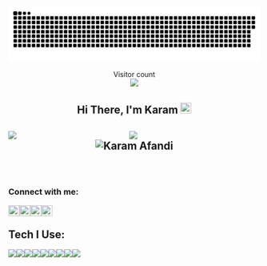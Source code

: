 <a href=#><img src="contributions.svg"></a>

<p align="center"> 
  Visitor count<br>
  <img src="https://profile-counter.glitch.me/karamlyy/count.svg"/>
</p>
<h2 align="center"> Hi There, I'm Karam <img src="https://raw.githubusercontent.com/MartinHeinz/MartinHeinz/master/wave.gif" width=22px height=22px />
<h2/>

<img src="https://github-readme-stats.vercel.app/api?username=karamlyy&theme=blue-green&show_icons=true" align="left" width="48%"/>

<img src="https://github-readme-stats.vercel.app/api/top-langs/?username=karamlyy&layout=compact" align="left" 
width="47%"/>

<p align="center"><img align="center" src="https://github-readme-streak-stats.herokuapp.com/?user=karamlyy&" alt="Karam Afandi" /></p>



<br/>
  
### Connect with me:

[<img height="22" width="22" align="left" src="https://raw.githubusercontent.com/yushi1007/yushi1007/main/images/linkedin.svg" />][linkedin]

[<img height="22" width="22" align="left" src="https://raw.githubusercontent.com/yushi1007/yushi1007/main/images/instagram.svg" />][Instagram]

[<img height="22" width="22" align="left" src="https://raw.githubusercontent.com/jmnote/z-icons/master/svg/facebook.svg" />][Facebook]

[<img height="22" width="22" align="left" src="https://www.svgrepo.com/show/26491/internet.svg" />][Website]


[Linkedin]: https://www.linkedin.com/in/karamlyy/
[Instagram]: https://www.instagram.com/karamlyy
[Facebook]: https://www.facebook.com/karamlyy
[Website]: https://www.karamlyy.com/
<br />

## Tech I Use:
<img align="left" src="https://img.shields.io/badge/react-%2320232a.svg?style=for-the-badge&logo=react&logoColor=%2361DAFB">
<img align="left" src="https://img.shields.io/badge/javascript-%23323330.svg?style=for-the-badge&logo=javascript&logoColor=%23F7DF1E">
<img align="left" src="https://img.shields.io/badge/typescript-%23007ACC.svg?style=for-the-badge&logo=typescript&logoColor=white">
<img align="left" src="https://img.shields.io/badge/SASS-hotpink.svg?style=for-the-badge&logo=SASS&logoColor=white">
<img align="left" src="https://encrypted-tbn0.gstatic.com/images?q=tbn:ANd9GcQl_2uKFrXu5RYgx7iSIaLhmLyLvq7rXkLtd9QR3ZbC&s">
<img align="left" src="https://seeklogo.com/images/J/java-logo-41D4155FC3-seeklogo.com.png">
<img align="left" src="https://img.shields.io/badge/webpack-%238DD6F9.svg?style=for-the-badge&logo=webpack&logoColor=black">
<img align="left" src="https://img.shields.io/badge/html5-%23E34F26.svg?style=for-the-badge&logo=html5&logoColor=white">
<img align="left" src="https://img.shields.io/badge/css3-%231572B6.svg?style=for-the-badge&logo=css3&logoColor=white">


